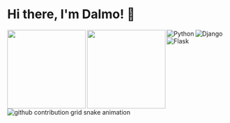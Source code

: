 # Hi there,  I'm Dalmo! 👀 

<img height="180em" align="left" src="https://github-readme-stats.vercel.app/api?username=dalmocabral&show_icons=true&theme=jolly&include_all_commits=true&count_private=true"/>

<img height="180em"  align="left" src="https://github-readme-stats.vercel.app/api/top-langs/?username=dalmocabral&&layout=compact&hide=shell&theme=jolly"/>
  
<img align='left' alt="Python" src="https://img.shields.io/badge/python-%2314354C.svg?style=for-the-badge&logo=python&logoColor=white"/>
<img align='left' alt="Django" src="https://img.shields.io/badge/django-%23092E20.svg?style=for-the-badge&logo=django&logoColor=white"/>
<img align='left' alt="Flask" src="https://img.shields.io/badge/flask-%23000.svg?style=for-the-badge&logo=flask&logoColor=white"/>

![github contribution grid snake animation](https://raw.githubusercontent.com/dalmocabral/platane/output/github-contribution-grid-snake.svg)
